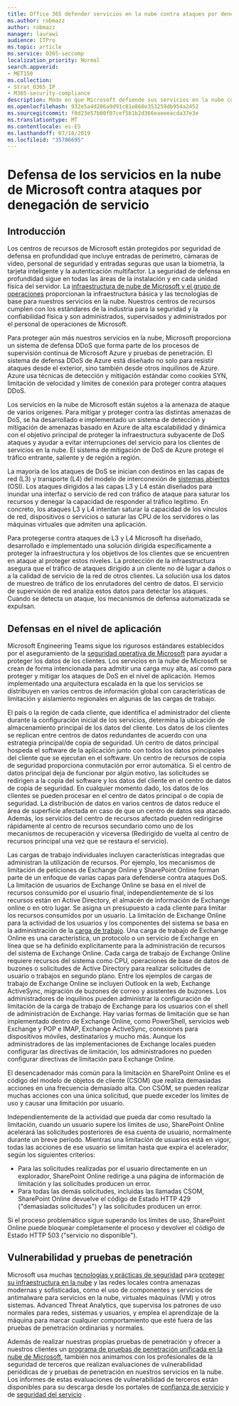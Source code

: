 ```yaml
---
title: Office 365 defender servicios en la nube contra ataques por denegación de servicio
ms.author: robmazz
author: robmazz
manager: laurawi
audience: ITPro
ms.topic: article
ms.service: O365-seccomp
localization_priority: Normal
search.appverid:
- MET150
ms.collection:
- Strat_O365_IP
- M365-security-compliance
description: Modo en que Microsoft defiende sus servicios en la nube contra ataques por denegación de servicio (DoS).
ms.openlocfilehash: 932e5a4d206a9d91c81e868e353259db954a2452
ms.sourcegitcommit: f0d23e57b00f07cef5b1b2d366eaeeeacda37e3e
ms.translationtype: MT
ms.contentlocale: es-ES
ms.lasthandoff: 07/18/2019
ms.locfileid: "35786695"
---
```

# <a name="defending-microsoft-cloud-services-against-denial-of-service-attacks"></a>Defensa de los servicios en la nube de Microsoft contra ataques por denegación de servicio

## <a name="introduction"></a>Introducción
Los centros de recursos de Microsoft están protegidos por seguridad de defensa en profundidad que incluye entradas de perímetro, cámaras de vídeo, personal de seguridad y entradas seguras que usan la biometría, la tarjeta inteligente y la autenticación multifactor. La seguridad de defensa en profundidad sigue en todas las áreas de la instalación y en cada unidad física del servidor. La [infraestructura de nube de Microsoft y el grupo de operaciones](https://www.microsoft.com/en-us/cloud-platform/global-datacenters) proporcionan la infraestructura básica y las tecnologías de base para nuestros servicios en la nube. Nuestros centros de recursos cumplen con los estándares de la industria para la seguridad y la confiabilidad física y son administrados, supervisados y administrados por el personal de operaciones de Microsoft.

Para proteger aún más nuestros servicios en la nube, Microsoft proporciona un sistema de defensa DDoS que forma parte de los procesos de supervisión continua de Microsoft Azure y pruebas de penetración. El sistema de defensa DDoS de Azure está diseñado no solo para resistir ataques desde el exterior, sino también desde otros inquilinos de Azure. Azure usa técnicas de detección y mitigación estándar como cookies SYN, limitación de velocidad y límites de conexión para proteger contra ataques DDoS.

Los servicios en la nube de Microsoft están sujetos a la amenaza de ataque de varios orígenes. Para mitigar y proteger contra las distintas amenazas de DoS, se ha desarrollado e implementado un sistema de detección y mitigación de amenazas basado en Azure de alta escalabilidad y dinámica con el objetivo principal de proteger la infraestructura subyacente de DoS ataques y ayudar a evitar interrupciones del servicio para los clientes de servicios en la nube. El sistema de mitigación de DoS de Azure protege el tráfico entrante, saliente y de región a región.

La mayoría de los ataques de DoS se inician con destinos en las capas de red (L3) y transporte (L4) del modelo de interconexión de [sistemas abiertos](https://docs.microsoft.com/windows-hardware/drivers/network/windows-network-architecture-and-the-osi-model) (OSI). Los ataques dirigidos a las capas L3 y L4 están diseñados para inundar una interfaz o servicio de red con tráfico de ataque para saturar los recursos y denegar la capacidad de responder al tráfico legítimo. En concreto, los ataques L3 y L4 intentan saturar la capacidad de los vínculos de red, dispositivos o servicios o saturar las CPU de los servidores o las máquinas virtuales que admiten una aplicación.

Para protegerse contra ataques de L3 y L4 Microsoft ha diseñado, desarrollado e implementado una solución dirigida específicamente a proteger la infraestructura y los objetivos de los clientes que se encuentren en ataque al proteger estos niveles. La protección de la infraestructura asegura que el tráfico de ataques dirigido a un cliente no dé lugar a daños o a la calidad de servicio de la red de otros clientes. La solución usa los datos de muestreo de tráfico de los enrutadores del centro de datos. El servicio de supervisión de red analiza estos datos para detectar los ataques. Cuando se detecta un ataque, los mecanismos de defensa automatizada se expulsan.

## <a name="application-level-defenses"></a>Defensas en el nivel de aplicación
Microsoft Engineering Teams sigue los rigurosos estándares establecidos por el aseguramiento de la [seguridad operativa de Microsoft](https://www.microsoft.com/en-us/SDL/OperationalSecurityAssurance) para ayudar a proteger los datos de los clientes. Los servicios en la nube de Microsoft se crean de forma intencionada para admitir una carga muy alta, así como para proteger y mitigar los ataques de DoS en el nivel de aplicación. Hemos implementado una arquitectura escalada en la que los servicios se distribuyen en varios centros de información global con características de limitación y aislamiento regionales en algunas de las cargas de trabajo.

El país o la región de cada cliente, que identifica el administrador del cliente durante la configuración inicial de los servicios, determina la ubicación de almacenamiento principal de los datos del cliente. Los datos de los clientes se replican entre centros de datos redundantes de acuerdo con una estrategia principal/de copia de seguridad. Un centro de datos principal hospeda el software de la aplicación junto con todos los datos principales del cliente que se ejecutan en el software. Un centro de recursos de copia de seguridad proporciona conmutación por error automática. Si el centro de datos principal deja de funcionar por algún motivo, las solicitudes se redirigen a la copia del software y los datos del cliente en el centro de datos de copia de seguridad. En cualquier momento dado, los datos de los clientes se pueden procesar en el centro de datos principal o de copia de seguridad. La distribución de datos en varios centros de datos reduce el área de superficie afectada en caso de que un centro de datos sea atacado. Además, los servicios del centro de recursos afectado pueden redirigirse rápidamente al centro de recursos secundario como uno de los mecanismos de recuperación y viceversa (Redirigido de vuelta al centro de recursos principal una vez que se restaura el servicio).

Las cargas de trabajo individuales incluyen características integradas que administran la utilización de recursos. Por ejemplo, los mecanismos de limitación de peticiones de Exchange Online y SharePoint Online forman parte de un enfoque de varias capas para defenderse contra ataques DoS. La limitación de usuarios de Exchange Online se basa en el nivel de recursos consumido por el usuario final, independientemente de si los recursos están en Active Directory, el almacén de información de Exchange online o en otro lugar. Se asigna un presupuesto a cada cliente para limitar los recursos consumidos por un usuario. La limitación de Exchange Online para la actividad de los usuarios y los componentes del sistema se basa en la administración de la [carga de trabajo](http://technet.microsoft.com/en-us/library/jj150503(v=exchg.150).aspx). Una carga de trabajo de Exchange Online es una característica, un protocolo o un servicio de Exchange en línea que se ha definido explícitamente para la administración de recursos del sistema de Exchange Online. Cada carga de trabajo de Exchange Online requiere recursos del sistema como CPU, operaciones de base de datos de buzones o solicitudes de Active Directory para realizar solicitudes de usuario o trabajos en segundo plano. Entre los ejemplos de cargas de trabajo de Exchange Online se incluyen Outlook en la web, Exchange ActiveSync, migración de buzones de correo y asistentes de buzones. Los administradores de inquilinos pueden administrar la configuración de limitación de la carga de trabajo de Exchange para los usuarios con el shell de administración de Exchange. Hay varias formas de limitación que se han implementado dentro de Exchange Online, como PowerShell, servicios web Exchange y POP e IMAP, Exchange ActiveSync, conexiones para dispositivos móviles, destinatarios y mucho más. Aunque los administradores de las implementaciones de Exchange locales pueden configurar las directivas de limitación, los administradores no pueden configurar directivas de limitación para Exchange Online.

El desencadenador más común para la limitación en SharePoint Online es el código del modelo de objetos de cliente (CSOM) que realiza demasiadas acciones en una frecuencia demasiado alta. Con CSOM, se pueden realizar muchas acciones con una única solicitud, que puede exceder los límites de uso y causar una limitación por usuario.

Independientemente de la actividad que pueda dar como resultado la limitación, cuando un usuario supere los límites de uso, SharePoint Online acelerará las solicitudes posteriores de esa cuenta de usuario, normalmente durante un breve período. Mientras una limitación de usuarios está en vigor, todas las acciones de ese usuario se limitan hasta que expira el acelerador, según los siguientes criterios:
- Para las solicitudes realizadas por el usuario directamente en un explorador, SharePoint Online redirige a una página de información de limitación y las solicitudes producen un error.
- Para todas las demás solicitudes, incluidas las llamadas CSOM, SharePoint Online devuelve el código de Estado HTTP 429 ("demasiadas solicitudes") y las solicitudes producen un error.

Si el proceso problemático sigue superando los límites de uso, SharePoint Online puede bloquear completamente el proceso y devolver el código de Estado HTTP 503 ("servicio no disponible").

## <a name="vulnerability-and-penetration-testing"></a>Vulnerabilidad y pruebas de penetración
Microsoft usa muchas [tecnologías y prácticas de seguridad](https://www.microsoft.com/en-us/trustcenter/security/threatmanagement) para [proteger su infraestructura en la nube](https://blogs.technet.microsoft.com/hybridcloud/2015/05/05/protecting-your-datacenter-and-cloud-from-emerging-threats/) y las redes locales contra amenazas modernas y sofisticadas, como el uso de componentes y servicios de antimalware para servicios en la nube, virtuales máquinas (VM) y otros sistemas. Advanced Threat Analytics, que supervisa los patrones de uso normales para redes, sistemas y usuarios, y emplea el aprendizaje de la máquina para marcar cualquier comportamiento que esté fuera de las pruebas de penetración ordinarias y normales.

Además de realizar nuestras propias pruebas de penetración y ofrecer a nuestros clientes un [programa de pruebas de penetración unificada en la nube de Microsoft](https://technet.microsoft.com/en-us/mt784683), también nos animamos con los profesionales de la seguridad de terceros que realizan evaluaciones de vulnerabilidad periódicas de y pruebas de penetración en nuestros servicios en la nube. Los informes de estas evaluaciones de vulnerabilidad de terceros están disponibles para su descarga desde los portales de [confianza de servicio](https://aka.ms/STP) y de [seguridad del servicio](https://aka.ms/ServiceAssurance) .
